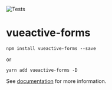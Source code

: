![Tests](https://github.com/sumcoding/vueactive-forms/workflows/Tests/badge.svg)

# vueactive-forms

```
npm install vueactive-forms --save
```

or

```
yarn add vueactive-forms -D
```

See [documentation](https://sumcoding.github.io/vueactive-forms/) for more information.